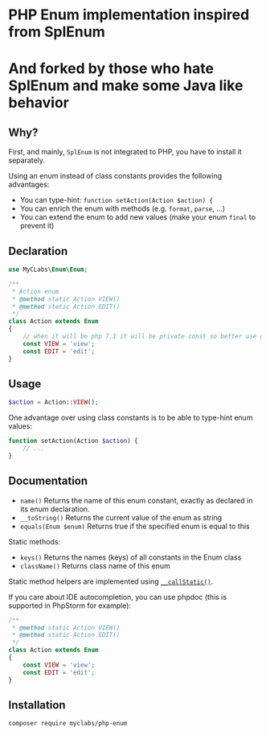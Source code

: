 # PHP Enum implementation inspired from SplEnum
# And forked by those who hate SplEnum and make some Java like behavior

## Why?

First, and mainly, `SplEnum` is not integrated to PHP, you have to install it separately.

Using an enum instead of class constants provides the following advantages:

- You can type-hint: `function setAction(Action $action) {`
- You can enrich the enum with methods (e.g. `format`, `parse`, …)
- You can extend the enum to add new values (make your enum `final` to prevent it)

## Declaration

```php
use MyCLabs\Enum\Enum;

/**
 * Action enum
 * @method static Action VIEW()
 * @method static Action EDIT()
 */
class Action extends Enum
{
    // when it will be php 7.1 it will be private const so better use only Action::VIEW() call style
    const VIEW = 'view';
    const EDIT = 'edit';
}
```

## Usage

```php
$action = Action::VIEW();
```

One advantage over using class constants is to be able to type-hint enum values:

```php
function setAction(Action $action) {
    // ...
}
```

## Documentation

- `name()` Returns the name of this enum constant, exactly as declared in its enum declaration.
- `__toString()` Returns the current value of the enum as string
- `equals(Enum $enum)` Returns true if the specified enum is equal to this

Static methods:

- `keys()` Returns the names (keys) of all constants in the Enum class
- `className()` Returns class name of this enum


Static method helpers are implemented using [`__callStatic()`](http://www.php.net/manual/en/language.oop5.overloading.php#object.callstatic).

If you care about IDE autocompletion, you can use phpdoc (this is supported in PhpStorm for example):

```php
/**
 * @method static Action VIEW()
 * @method static Action EDIT()
 */
class Action extends Enum
{
    const VIEW = 'view';
    const EDIT = 'edit';
}
```

## Installation

```
composer require myclabs/php-enum
```
